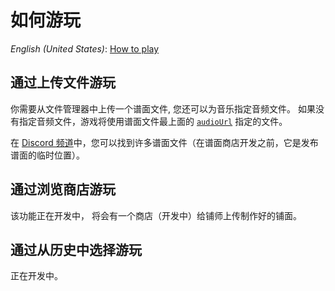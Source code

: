 # 如何游玩

*English (United States)*: [How to play](how-to-play)


## 通过上传文件游玩
你需要从文件管理器中上传一个谱面文件,
您还可以为音乐指定音频文件。 如果没有指定音频文件，游戏将使用谱面文件最上面的 [`audioUrl`](beatmap-spec-zh-cn#audioUrl) 指定的文件。

在 [Discord 频道](https://discord.com/channels/977458815794552842/977481204536311838)中，您可以找到许多谱面文件（在谱面商店开发之前，它是发布谱面的临时位置）。

## 通过浏览商店游玩
该功能正在开发中，
将会有一个商店（开发中）给铺师上传制作好的铺面。

## 通过从历史中选择游玩
正在开发中。

